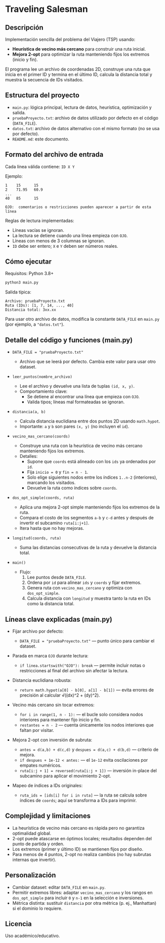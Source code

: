 # Traveling Salesman

## Descripción

Implementación sencilla del problema del Viajero (TSP) usando:

- **Heurística de vecino más cercano** para construir una ruta inicial.
- **Mejora 2-opt** para optimizar la ruta manteniendo fijos los extremos (inicio y fin).

El programa lee un archivo de coordenadas 2D, construye una ruta que inicia en el primer ID y termina en el último ID, calcula la distancia total y muestra la secuencia de IDs visitados.

## Estructura del proyecto

- `main.py`: lógica principal, lectura de datos, heurística, optimización y salida.
- `pruebaProyecto.txt`: archivo de datos utilizado por defecto en el código (`DATA_FILE`).
- `datos.txt`: archivo de datos alternativo con el mismo formato (no se usa por defecto).
- `README.md`: este documento.

## Formato del archivo de entrada

Cada línea válida contiene: `ID X Y`

Ejemplo:

```text
1    15      15
2    71.95   60.9
...
40   85      15

OJO:  comentarios o restricciones pueden aparecer a partir de esta línea
```

Reglas de lectura implementadas:

- Líneas vacías se ignoran.
- La lectura se detiene cuando una línea empieza con `OJO`.
- Líneas con menos de 3 columnas se ignoran.
- `ID` debe ser entero; `X` e `Y` deben ser números reales.

## Cómo ejecutar

Requisitos: Python 3.8+

```bash
python3 main.py
```

Salida típica:

```text
Archivo: pruebaProyecto.txt
Ruta (IDs): [1, 7, 14, ..., 40]
Distancia total: 3xx.xx
```

Para usar otro archivo de datos, modifica la constante `DATA_FILE` en `main.py` (por ejemplo, a `"datos.txt"`).

## Detalle del código y funciones (main.py)

- `DATA_FILE = "pruebaProyecto.txt"`

  - Archivo que se leerá por defecto. Cambia este valor para usar otro dataset.

- `leer_puntos(nombre_archivo)`

  - Lee el archivo y devuelve una lista de tuplas `(id, x, y)`.
  - Comportamiento clave:
    - Se detiene al encontrar una línea que empieza con `OJO`.
    - Valida tipos; líneas mal formateadas se ignoran.

- `distancia(a, b)`

  - Calcula distancia euclidiana entre dos puntos 2D usando `math.hypot`.
  - Importante: `a` y `b` son pares `(x, y)` (no incluyen el `id`).

- `vecino_mas_cercano(coords)`

  - Construye una ruta con la heurística de vecino más cercano manteniendo fijos los extremos.
  - Detalles:
    - Supone que `coords` está alineado con los `ids` ya ordenados por `id`.
    - Fija `inicio = 0` y `fin = n - 1`.
    - Solo elige siguientes nodos entre los índices `1..n-2` (interiores), marcando los visitados.
    - Devuelve la ruta como índices sobre `coords`.

- `dos_opt_simple(coords, ruta)`

  - Aplica una mejora 2-opt simple manteniendo fijos los extremos de la ruta.
  - Compara el costo de los segmentos `a-b` y `c-d` antes y después de invertir el subcamino `ruta[i:j+1]`.
  - Itera hasta que no hay mejoras.

- `longitud(coords, ruta)`

  - Suma las distancias consecutivas de la ruta y devuelve la distancia total.

- `main()`
  - Flujo:
    1. Lee puntos desde `DATA_FILE`.
    2. Ordena por `id` para alinear `ids` y `coords` y fijar extremos.
    3. Genera ruta con `vecino_mas_cercano` y optimiza con `dos_opt_simple`.
    4. Calcula distancia con `longitud` y muestra tanto la ruta en IDs como la distancia total.

## Líneas clave explicadas (main.py)

- Fijar archivo por defecto:

  - `DATA_FILE = "pruebaProyecto.txt"` — punto único para cambiar el dataset.

- Parada en marca `OJO` durante lectura:

  - `if linea.startswith("OJO"): break` — permite incluir notas o restricciones al final del archivo sin afectar la lectura.

- Distancia euclidiana robusta:

  - `return math.hypot(a[0] - b[0], a[1] - b[1])` — evita errores de precisión al calcular √((dx)^2 + (dy)^2).

- Vecino más cercano sin tocar extremos:

  - `for i in range(1, n - 1):` — el bucle solo considera nodos interiores para mantener fijo inicio y fin.
  - `restantes = n - 2` — cuenta únicamente los nodos interiores que faltan por visitar.

- Mejora 2-opt con inversión de subruta:

  - `antes = d(a,b) + d(c,d)` y `despues = d(a,c) + d(b,d)` — criterio de mejora.
  - `if despues + 1e-12 < antes:` — el `1e-12` evita oscilaciones por empates numéricos.
  - `ruta[i:j + 1] = reversed(ruta[i:j + 1])` — inversión in-place del subcamino para aplicar el movimiento 2-opt.

- Mapeo de índices a IDs originales:
  - `ruta_ids = [ids[i] for i in ruta]` — la ruta se calcula sobre índices de `coords`; aquí se transforma a IDs para imprimir.

## Complejidad y limitaciones

- La heurística de vecino más cercano es rápida pero no garantiza optimalidad global.
- 2-opt puede atascarse en óptimos locales; resultados dependen del punto de partida y orden.
- Los extremos (primer y último ID) se mantienen fijos por diseño.
- Para menos de 4 puntos, 2-opt no realiza cambios (no hay subrutas internas que invertir).

## Personalización

- Cambiar dataset: editar `DATA_FILE` en `main.py`.
- Permitir extremos libres: adaptar `vecino_mas_cercano` y los rangos en `dos_opt_simple` para incluir `0` y `n-1` en la selección e inversiones.
- Métrica distinta: sustituir `distancia` por otra métrica (p. ej., Manhattan) si el dominio lo requiere.

## Licencia

Uso académico/educativo.
